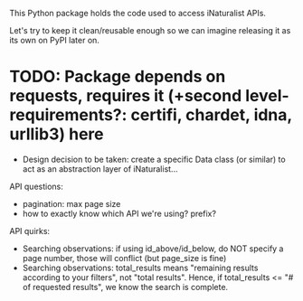 This Python package holds the code used to access iNaturalist APIs.

Let's try to keep it clean/reusable enough so we can imagine releasing it as its own on PyPI later on.

# TODO: Package depends on requests, requires it (+second level-requirements?: certifi, chardet, idna, urllib3) here

- Design decision to be taken: create a specific Data class (or similar) to act as an abstraction layer of 
iNaturalist...

API questions:

- pagination: max page size
- how to exactly know which API we're using? prefix?

API quirks:

- Searching observations: if using id_above/id_below, do NOT specify a page number, those will conflict 
(but page_size is fine)
- Searching observations: total_results means "remaining results according to your filters", not "total results". 
Hence, if total_results <= "# of requested results", we know the search is complete. 
 